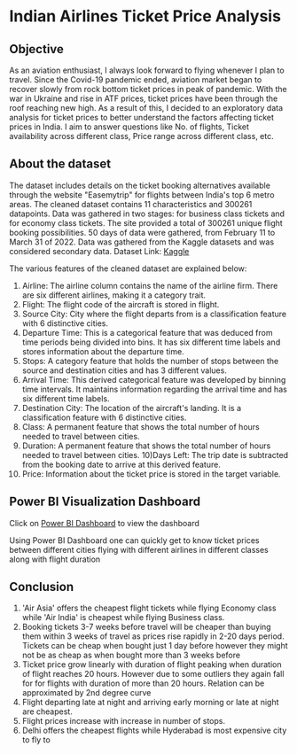 # Indian Airlines Ticket Price Analysis

## Objective

As an aviation enthusiast, I always look forward to flying whenever I plan to travel. Since the Covid-19 pandemic ended, aviation market began to recover slowly from rock bottom ticket prices in peak of pandemic. With the war in Ukraine and rise in ATF prices, ticket prices have been through the roof reaching new high. As a result of this, I decided to an exploratory data analysis for ticket prices to better understand the factors affecting ticket prices in India.
I aim to answer questions like No. of flights, Ticket availability across different class, Price range across different class, etc.

## About the dataset

The dataset includes details on the ticket booking alternatives available through the website "Easemytrip" for flights between India's top 6 metro areas. The cleaned dataset contains 11 characteristics and 300261 datapoints. Data was gathered in two stages: for business class tickets and for economy class tickets. The site provided a total of 300261 unique flight booking possibilities. 50 days of data were gathered, from February 11 to March 31 of 2022. Data was gathered from the Kaggle datasets and was considered secondary data.
Dataset Link: [Kaggle](https://www.kaggle.com/datasets/shubhambathwal/flight-price-prediction)

The various features of the cleaned dataset are explained below:
1) Airline: The airline column contains the name of the airline firm. There are six different airlines, making it a category trait.
2) Flight: The flight code of the aircraft is stored in flight.
3) Source City: City where the flight departs from is a classification feature with 6 distinctive cities.
4) Departure Time: This is a categorical feature that was deduced from time periods being divided into bins. It has six different time labels and stores information about the departure time.
5) Stops: A category feature that holds the number of stops between the source and destination cities and has 3 different values.
6) Arrival Time: This derived categorical feature was developed by binning time intervals. It maintains information regarding the arrival time and has six different time labels.
7) Destination City: The location of the aircraft's landing. It is a classification feature with 6 distinctive cities.
8) Class: A permanent feature that shows the total number of hours needed to travel between cities.
9) Duration: A permanent feature that shows the total number of hours needed to travel between cities.
10)Days Left: The trip date is subtracted from the booking date to arrive at this derived feature.
11) Price: Information about the ticket price is stored in the target variable.

## Power BI Visualization Dashboard

Click on [Power BI Dashboard](https://github.com/indtheblacktiger/Indian-Airlines-Ticket-Price-Analysis/blob/master/Indian%20Airline%20Ticket%20Prices%20Dashboard.pdf) to view the dashboard

Using Power BI Dashboard one can quickly get to know ticket prices between different cities flying with different airlines in different classes along with flight duration

## Conclusion

1) 'Air Asia' offers the cheapest flight tickets while flying Economy class while 'Air India' is cheapest while flying Business class.
2) Booking tickets 3-7 weeks before travel will be cheaper than buying them within 3 weeks of travel as prices rise rapidly in 2-20 days period. Tickets can be cheap when bought just 1 day before however they might not be as cheap as when bought more than 3 weeks before
3) Ticket price grow linearly with duration of flight peaking when duration of flight reaches 20 hours. However due to some outliers they again fall for for flights with duration of more than 20 hours. Relation can be approximated by 2nd degree curve
4) Flight departing late at night and arriving early morning or late at night are cheapest.
5) Flight prices increase with increase in number of stops.
6) Delhi offers the cheapest flights while Hyderabad is most expensive city to fly to